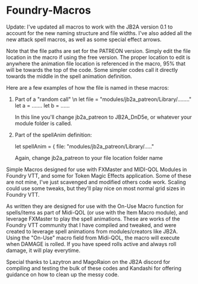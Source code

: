 # Foundry-Macros

Update: I've updated all macros to work with the JB2A version 0.1 to account for the new naming structure and file widths. I've also added all the new attack spell macros, as well as some special effect arrows. 

Note that the file paths are set for the PATREON version. Simply edit the file location in the macro if using the free version. The proper location to edit is anywhere the animation file location is referenced in the macro, 95% that will be towards the top of the code. Some simpler codes call it directly towards the middle in the spell animation definition.

Here are a few examples of how the file is named in these macros:

1. Part of a "random call"
   \n let file = "modules/jb2a_patreon/Library/........"
   let a = .......
   let b = ......
   
   In this line you'll change jb2a_patreon to JB2A_DnD5e, or whatever your module folder is called.
   
2. Part of the spellAnim definition:
   
   let spellAnim = 
      {
       file: "modules/jb2a_patreon/Library/....."
       
   Again, change jb2a_patreon to your file location folder name
   
Simple Macros designed for use with FXMaster and MIDI-QOL Modules in Foundry VTT, and some for Token Magic Effects application. Some of these are not mine, I've just scavenged and modified others code work. Scaling could use some tweaks, but they'll play nice on most normal grid sizes in Foundry VTT. 

As written they are designed for use with the On-Use Macro function for spells/items as part of Midi-QOL (or use with the Item Macro module), and leverage FXMaster to play the spell animations. These are works of the Foundry VTT community that I have compiled and tweaked, and were created to leverage spell animations from modules/creators like JB2A. Using the "On-Use" macro field from Midi-QOL, the macro will execute when DAMAGE is rolled. If you have speed rolls active and always roll damage, it will play everytime.

Special thanks to Lazytron and MagoRaion on the JB2A discord for compiling and testing the bulk of these codes and Kandashi for offering guidance on how to clean up the messy code.

